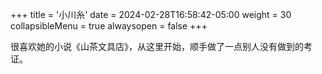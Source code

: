 +++
title = '小川糸'
date = 2024-02-28T16:58:42-05:00
weight = 30
collapsibleMenu = true
alwaysopen = false
+++

很喜欢她的小说《山茶文具店》，从这里开始，顺手做了一点别人没有做到的考证。
